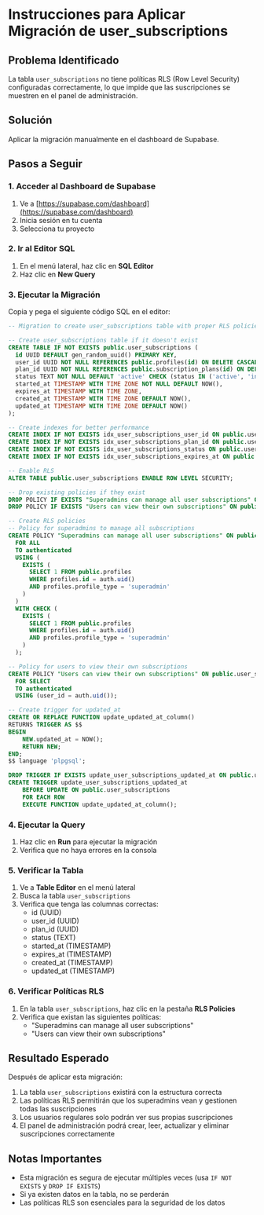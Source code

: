 # Instrucciones para Aplicar Migración de user_subscriptions

## Problema Identificado
La tabla `user_subscriptions` no tiene políticas RLS (Row Level Security) configuradas correctamente, lo que impide que las suscripciones se muestren en el panel de administración.

## Solución
Aplicar la migración manualmente en el dashboard de Supabase.

## Pasos a Seguir

### 1. Acceder al Dashboard de Supabase
1. Ve a [https://supabase.com/dashboard](https://supabase.com/dashboard)
2. Inicia sesión en tu cuenta
3. Selecciona tu proyecto

### 2. Ir al Editor SQL
1. En el menú lateral, haz clic en **SQL Editor**
2. Haz clic en **New Query**

### 3. Ejecutar la Migración
Copia y pega el siguiente código SQL en el editor:

```sql
-- Migration to create user_subscriptions table with proper RLS policies

-- Create user_subscriptions table if it doesn't exist
CREATE TABLE IF NOT EXISTS public.user_subscriptions (
  id UUID DEFAULT gen_random_uuid() PRIMARY KEY,
  user_id UUID NOT NULL REFERENCES public.profiles(id) ON DELETE CASCADE,
  plan_id UUID NOT NULL REFERENCES public.subscription_plans(id) ON DELETE CASCADE,
  status TEXT NOT NULL DEFAULT 'active' CHECK (status IN ('active', 'inactive', 'cancelled', 'expired')),
  started_at TIMESTAMP WITH TIME ZONE NOT NULL DEFAULT NOW(),
  expires_at TIMESTAMP WITH TIME ZONE,
  created_at TIMESTAMP WITH TIME ZONE DEFAULT NOW(),
  updated_at TIMESTAMP WITH TIME ZONE DEFAULT NOW()
);

-- Create indexes for better performance
CREATE INDEX IF NOT EXISTS idx_user_subscriptions_user_id ON public.user_subscriptions(user_id);
CREATE INDEX IF NOT EXISTS idx_user_subscriptions_plan_id ON public.user_subscriptions(plan_id);
CREATE INDEX IF NOT EXISTS idx_user_subscriptions_status ON public.user_subscriptions(status);
CREATE INDEX IF NOT EXISTS idx_user_subscriptions_expires_at ON public.user_subscriptions(expires_at);

-- Enable RLS
ALTER TABLE public.user_subscriptions ENABLE ROW LEVEL SECURITY;

-- Drop existing policies if they exist
DROP POLICY IF EXISTS "Superadmins can manage all user subscriptions" ON public.user_subscriptions;
DROP POLICY IF EXISTS "Users can view their own subscriptions" ON public.user_subscriptions;

-- Create RLS policies
-- Policy for superadmins to manage all subscriptions
CREATE POLICY "Superadmins can manage all user subscriptions" ON public.user_subscriptions
  FOR ALL
  TO authenticated
  USING (
    EXISTS (
      SELECT 1 FROM public.profiles
      WHERE profiles.id = auth.uid()
      AND profiles.profile_type = 'superadmin'
    )
  )
  WITH CHECK (
    EXISTS (
      SELECT 1 FROM public.profiles
      WHERE profiles.id = auth.uid()
      AND profiles.profile_type = 'superadmin'
    )
  );

-- Policy for users to view their own subscriptions
CREATE POLICY "Users can view their own subscriptions" ON public.user_subscriptions
  FOR SELECT
  TO authenticated
  USING (user_id = auth.uid());

-- Create trigger for updated_at
CREATE OR REPLACE FUNCTION update_updated_at_column()
RETURNS TRIGGER AS $$
BEGIN
    NEW.updated_at = NOW();
    RETURN NEW;
END;
$$ language 'plpgsql';

DROP TRIGGER IF EXISTS update_user_subscriptions_updated_at ON public.user_subscriptions;
CREATE TRIGGER update_user_subscriptions_updated_at
    BEFORE UPDATE ON public.user_subscriptions
    FOR EACH ROW
    EXECUTE FUNCTION update_updated_at_column();
```

### 4. Ejecutar la Query
1. Haz clic en **Run** para ejecutar la migración
2. Verifica que no haya errores en la consola

### 5. Verificar la Tabla
1. Ve a **Table Editor** en el menú lateral
2. Busca la tabla `user_subscriptions`
3. Verifica que tenga las columnas correctas:
   - id (UUID)
   - user_id (UUID)
   - plan_id (UUID)
   - status (TEXT)
   - started_at (TIMESTAMP)
   - expires_at (TIMESTAMP)
   - created_at (TIMESTAMP)
   - updated_at (TIMESTAMP)

### 6. Verificar Políticas RLS
1. En la tabla `user_subscriptions`, haz clic en la pestaña **RLS Policies**
2. Verifica que existan las siguientes políticas:
   - "Superadmins can manage all user subscriptions"
   - "Users can view their own subscriptions"

## Resultado Esperado
Después de aplicar esta migración:
1. La tabla `user_subscriptions` existirá con la estructura correcta
2. Las políticas RLS permitirán que los superadmins vean y gestionen todas las suscripciones
3. Los usuarios regulares solo podrán ver sus propias suscripciones
4. El panel de administración podrá crear, leer, actualizar y eliminar suscripciones correctamente

## Notas Importantes
- Esta migración es segura de ejecutar múltiples veces (usa `IF NOT EXISTS` y `DROP IF EXISTS`)
- Si ya existen datos en la tabla, no se perderán
- Las políticas RLS son esenciales para la seguridad de los datos